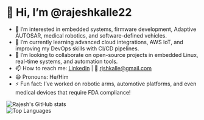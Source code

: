 # 👋 Hi, I’m @rajeshkalle22

- 👀 I’m interested in embedded systems, firmware development, Adaptive AUTOSAR, medical robotics, and software-defined vehicles.
- 🌱 I’m currently learning advanced cloud integrations, AWS IoT, and improving my DevOps skills with CI/CD pipelines.
- 💞️ I’m looking to collaborate on open-source projects in embedded Linux, real-time systems, and automation tools.
- 📫 How to reach me: [LinkedIn](https://www.linkedin.com/in/rajesh-kalle) | 📧 rjshkalle@gmail.com
- 😄 Pronouns: He/Him
- ⚡ Fun fact: I’ve worked on robotic arms, automotive platforms, and even medical devices that require FDA compliance!

![Rajesh's GitHub stats](https://github-readme-stats.vercel.app/api?username=rajeshkalle22&show_icons=true)  
![Top Languages](https://github-readme-stats.vercel.app/api/top-langs/?username=rajeshkalle22&layout=compact)
